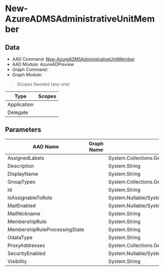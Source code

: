 # New-AzureADMSAdministrativeUnitMember

## Data

+ AAD Command: [New-AzureADMSAdministrativeUnitMember](https://docs.microsoft.com/en-us/powershell/module/AzureAD/New-AzureADMSAdministrativeUnitMember?view=azureadps-2.0-preview)
+ AAD Module: AzureADPreview
+ Graph Command: 
+ Graph Module: 

> Scopes Needed (any one)

|Type|Scopes|
|---|---|
|Application||
|Delegate||

## Parameters

|AAD Name|Graph Name|AAD Type|Graph Type|Infos|
|---|---|---|---|---|
|AssignedLabels||System.Collections.Generic.List/Microsoft.Open.MSGraph.Model.AssignedLabel|||
|Description||System.String|||
|DisplayName||System.String|||
|GroupTypes||System.Collections.Generic.List/System.String|||
|Id||System.String|||
|IsAssignableToRole||System.Nullable/System.Boolean|||
|MailEnabled||System.Nullable/System.Boolean|||
|MailNickname||System.String|||
|MembershipRule||System.String|||
|MembershipRuleProcessingState||System.String|||
|OdataType||System.String|||
|ProxyAddresses||System.Collections.Generic.List/System.String|||
|SecurityEnabled||System.Nullable/System.Boolean|||
|Visibility||System.String|||

